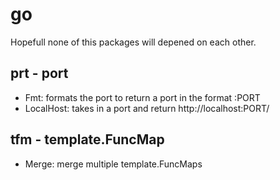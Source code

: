 # go

Hopefull none of this packages will depened on each other.

## prt - port

- Fmt: formats the port to return a port in the format :PORT
- LocalHost: takes in a port and return http://localhost:PORT/

## tfm - template.FuncMap

- Merge: merge multiple template.FuncMaps

